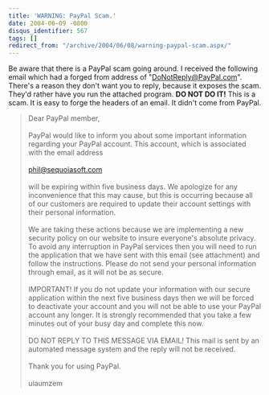 ```yaml
---
title: 'WARNING: PayPal Scam.'
date: 2004-06-09 -0800
disqus_identifier: 567
tags: []
redirect_from: "/archive/2004/06/08/warning-paypal-scam.aspx/"
---
```


Be aware that there is a PayPal scam going around. I received the
following email which had a forged from address of
"DoNotReply@PayPal.com". There's a reason they don't want you to reply,
because it exposes the scam. They'd rather have you run the attached
program. **DO NOT DO IT!** This is a scam. It is easy to forge the
headers of an email. It didn't come from PayPal.

> Dear PayPal member,\
>  \
>  PayPal would like to inform you about some important information
> regarding your PayPal account. This account, which is associated with
> the email address\
>  \
>  phil@sequoiasoft.com\
>  \
>  will be expiring within five business days. We apologize for any
> inconvenience that this may cause, but this is occurring because all
> of our customers are required to update their account settings with
> their personal information.\
>  \
>  We are taking these actions because we are implementing a new
> security policy on our website to insure everyone's absolute privacy.
> To avoid any interruption in PayPal services then you will need to run
> the application that we have sent with this email (see attachment) and
> follow the instructions. Please do not send your personal information
> through email, as it will not be as secure.\
>  \
>  IMPORTANT! If you do not update your information with our secure
> application within the next five business days then we will be forced
> to deactivate your account and you will not be able to use your PayPal
> account any longer. It is strongly recommended that you take a few
> minutes out of your busy day and complete this now.\
>  \
>  DO NOT REPLY TO THIS MESSAGE VIA EMAIL! This mail is sent by an
> automated message system and the reply will not be received.\
>  \
>  Thank you for using PayPal.\
>  \
>  uiaumzem

